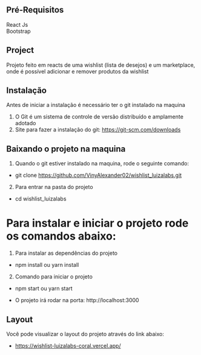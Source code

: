 ## Pré-Requisitos
React Js <br/>
Bootstrap

## Project 
Projeto feito em reacts de uma wishlist (lista de desejos) e um marketplace, onde é possível adicionar e remover produtos da wishlist

## Instalação
Antes de iniciar a instalação é necessário ter o git instalado na maquina <br/>
1. O Git é um sistema de controle de versão distribuído e amplamente adotado
2. Site para fazer a instalação do git: https://git-scm.com/downloads

## Baixando o projeto na maquina
1. Quando o git estiver instalado na maquina, rode o seguinte comando: <br />
* git clone https://github.com/VinyAlexander02/wishlist_luizalabs.git <br />
2. Para entrar na pasta do projeto
* cd wishlist_luizalabs

# Para instalar e iniciar o projeto rode os comandos abaixo:
1. Para instalar as dependências do projeto
* npm install ou yarn install

2. Comando para iniciar o projeto <br />
* npm start ou yarn start <br />
- O projeto irá rodar na porta: http://localhost:3000

## Layout 
Você pode visualizar o layout do projeto através do link abaixo:<br />
* https://wishlist-luizalabs-coral.vercel.app/


